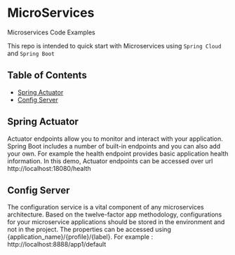 # MicroServices
Microservices Code Examples

This repo is intended to quick start with Microservices using `Spring Cloud` and `Spring Boot`

## Table of Contents

   * [Spring Actuator](#spring-actuator)
   * [Config Server](#config-server) 


    
## Spring Actuator

Actuator endpoints allow you to monitor and interact with your application. Spring Boot includes a number of built-in endpoints and you can also add your own. For example the health endpoint provides basic application health information. In this demo, Actuator endpoints can be accessed over url http://localhost:18080/health
    
## Config Server

The configuration service is a vital component of any microservices architecture. Based on the twelve-factor app methodology, configurations for your microservice applications should be stored in the environment and not in the project. 
The properties can be accessed using {application_name}/{profile}/{label}. For example : http://localhost:8888/app1/default 
    
    
